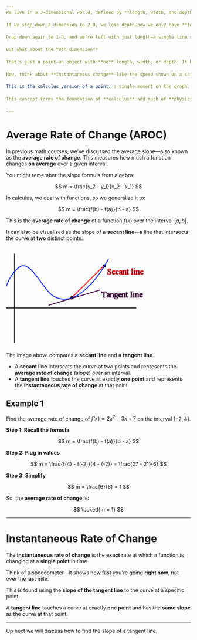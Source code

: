```yaml
---
We live in a 3-dimensional world, defined by **length, width, and depth**.

If we step down a dimension to 2-D, we lose depth—now we only have **length and width**.

Drop down again to 1-D, and we're left with just length—a single line stretching across space.

But what about the *0th dimension*?

That's just a point—an object with **no** length, width, or depth. It has position, but no size.

Now, think about **instantaneous change**—like the speed shown on a car's speedometer. It tells you how fast you're going at **a single instant** in time, not over a stretch.

This is the calculus version of a point: a single moment on the graph. Just as a 0-D point captures one position in space, **instantaneous rate of change** captures a single moment of change in a function—no interval, no span, just the slope at exactly one point.

This concept forms the foundation of **calculus** and much of **physics**.

---
```


# Average Rate of Change (AROC)

In previous math courses, we've discussed the average slope—also known as the **average rate of change**. This measures how much a function changes **on average** over a given interval.

You might remember the slope formula from algebra:

$$
m = \frac{y_2 - y_1}{x_2 - x_1}
$$

In calculus, we deal with functions, so we generalize it to:

$$
m = \frac{f(b) - f(a)}{b - a}
$$

This is the **average rate of change** of a function $f(x)$ over the interval $[a, b]$.

It can also be visualized as the slope of a **secant line**—a line that intersects the curve at **two** distinct points.

![Secant vs Tangent Line](/content/units/1-limits/secantvstangent.png)

The image above compares a **secant line** and a **tangent line**.  
- A **secant line** intersects the curve at two points and represents the **average rate of change** (slope) over an interval.  
- A **tangent line** touches the curve at exactly **one point** and represents the **instantaneous rate of change** at that point.

## Example 1  
Find the average rate of change of $f(x) = 2x^2 - 3x + 7$ on the interval $[-2, 4]$.

**Step 1: Recall the formula**

$$
m = \frac{f(b) - f(a)}{b - a}
$$

**Step 2: Plug in values**

$$
m = \frac{f(4) - f(-2)}{4 - (-2)} = \frac{27 - 21}{6}
$$

**Step 3: Simplify**

$$
m = \frac{6}{6} = 1
$$

So, the **average rate of change** is:

$$
\boxed{m = 1}
$$

---

# Instantaneous Rate of Change

The **instantaneous rate of change** is the **exact** rate at which a function is changing at a **single point** in time.  

Think of a speedometer—it shows how fast you're going **right now**, not over the last mile.

This is found using the **slope of the tangent line** to the curve at a specific point.

A **tangent line** touches a curve at exactly **one point** and has the **same slope** as the curve at that point.

---

Up next we will discuss how to find the slope of a tangent line.
